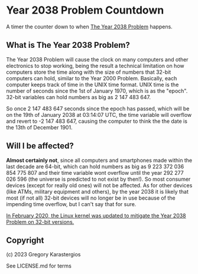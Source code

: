 Year 2038 Problem Countdown
====================================
A timer the counter down to when [The Year 2038 Problem](https://en.wikipedia.org/wiki/Year_2038_problem) happens.

What is The Year 2038 Problem?
------------------------------------
The Year 2038 Problem will cause the clock on many computers and other electronics to stop working, being the result a technical limitation on how computers store the time along with the size of numbers that 32-bit computers can hold, similar to the Year 2000 Problem. Basically, each computer keeps track of time in the UNIX time format. UNIX time is the number of seconds since the 1st of January 1970, which is as the "epoch". 32-bit variables can hold numbers as big as 2 147 483 647.

So once 2 147 483 647 seconds since the epoch has passed, which will be on the 19th of January 2038 at 03:14:07 UTC, the time variable will overflow and revert to -2 147 483 647, causing the computer to think the the date is the 13th of December 1901.

Will I be affected?
------------------------------------
**Almost certainly not**, since all computers and smartphones made within the last decade are 64-bit, which can hold numbers as big as 9 223 372 036 854 775 807 and their time variable wont overflow until the year 292 277 026 596 (the universe is predicted to not exist by then!). So most consumer devices (except for really old ones) will not be affected. As for other devices (like ATMs, military equipment and others), by the year 2038 it is likely that most (if not all) 32-bit devices will no longer be in use because of the impending time overflow, but I can't say that for sure.

[In February 2020, the Linux kernel was updated to mitigate the Year 2038 Problem on 32-bit versions.](https://www.zdnet.com/article/linux-is-ready-for-the-end-of-time/)

Copyright
------------------------------------
(c) 2023 Gregory Karastergios

See LICENSE.md for terms
